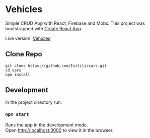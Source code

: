# Vehicles

Simple CRUD App with React, Firebase and Mobx. 
This project was bootstrapped with [Create React App](https://github.com/facebook/create-react-app).

Live version: [Vehicles](https://monovehicles.netlify.app)

## Clone Repo

```
git clone https://github.com/Ivilili/cars.git
cd cars
npm install
```

## Development

In the project directory run:

### `npm start`

Runs the app in the development mode.<br>
Open [http://localhost:3000](http://localhost:3000) to view it in the browser.
